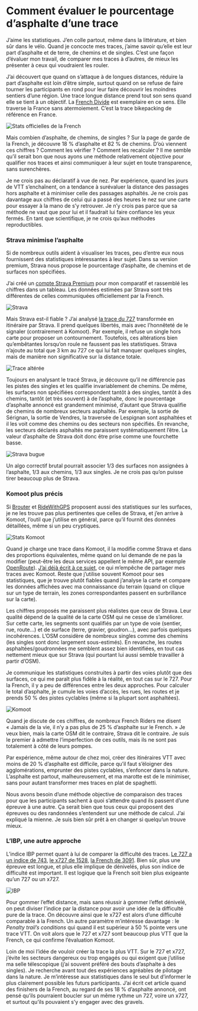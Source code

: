 # Comment évaluer le pourcentage d’asphalte d’une trace

J’aime les statistiques. J’en colle partout, même dans la littérature, et bien sûr dans le vélo. Quand je concocte mes traces, j’aime savoir qu’elle est leur part d’asphalte et de terre, de chemins et de singles. C’est une façon d’évaluer mon travail, de comparer mes traces à d’autres, de mieux les présenter à ceux qui voudraient les rouler.

J’ai découvert que quand on s’attaque à de longues distances, réduire la part d’asphalte est loin d’être simple, surtout quand on se refuse de faire tourner les participants en rond pour leur faire découvrir les moindres sentiers d’une région. Une trace longue distance prend tout son sens quand elle se tient à un objectif. La [French Divide](https://www.frenchdivide.com/) est exemplaire en ce sens. Elle traverse la France sans atermoiement. C’est la trace bikepacking de référence en France.

![Stats officielles de la French](https://tcrouzet.com/images_tc/2022/12/frenchhome.jpg)

Mais combien d’asphalte, de chemins, de singles ? Sur la page de garde de la French, je découvre 18 % d’asphalte et 82 % de chemins. D’où viennent ces chiffres ? Comment les vérifier ? Comment les recalculer ? Il me semble qu’il serait bon que nous ayons une méthode relativement objective pour qualifier nos traces et ainsi communiquer à leur sujet en toute transparence, sans surenchères.

Je ne crois pas au déclaratif à vue de nez. Par expérience, quand les jours de VTT s’enchaînent, on a tendance à surévaluer la distance des passages hors asphalte et à minimiser celle des passages asphaltés. Je ne crois pas davantage aux chiffres de celui qui a passé des heures le nez sur une carte pour essayer à la mano de s’y retrouver. Je n’y crois pas parce que sa méthode ne vaut que pour lui et il faudrait lui faire confiance les yeux fermés. En tant que scientifique, je ne crois qu’aux méthodes reproductibles.

### Strava minimise l’asphalte

Si de nombreux outils aident à visualiser les traces, peu d’entre eux nous fournissent des statistiques intéressantes à leur sujet. Dans sa version premium, Strava nous propose le pourcentage d’asphalte, de chemins et de surfaces non spécifiées.

J’ai créé un [compte Strava Premium](https://www.strava.com/athletes/stats34) pour mon comparatif et rassemblé les chiffres dans un tableau. Les données estimées par Strava sont très différentes de celles communiquées officiellement par la French.

![Strava](https://tcrouzet.com/images_tc/2022/12/stravatab1.png)

Mais Strava est-il fiable ? J’ai analysé [la trace du 727](https://tcrouzet.com/727tour) transformée en itinéraire par Strava. Il prend quelques libertés, mais avec l’honnêteté de le signaler (contrairement à Komoot). Par exemple, il refuse un single hors carte pour proposer un contournement. Toutefois, ces altérations bien qu’embêtantes lorsqu’on roule ne faussent pas les statistiques. Strava n’ajoute au total que 3 km au 727 ce qui lui fait manquer quelques singles, mais de manière non significative sur la distance totale.

![Trace altérée](https://tcrouzet.com/images_tc/2022/12/strava02.jpg)

Toujours en analysant le tracé Strava, je découvre qu’il ne différencie pas les pistes des singles et les qualifie invariablement de chemins. De même, les surfaces non spécifiées correspondent tantôt à des singles, tantôt à des chemins, tantôt (et très souvent) à de l’asphalte, donc le pourcentage d’asphalte annoncé est grandement minimisé, d’autant que Strava qualifie de chemins de nombreux secteurs asphaltés. Par exemple, la sortie de Sérignan, la sortie de Vendres, la traversée de Lespignan sont asphaltées et il les voit comme des chemins ou des secteurs non spécifiés. En revanche, les secteurs déclarés asphaltés me paraissent systématiquement l’être. La valeur d’asphalte de Strava doit donc être prise comme une fourchette basse.

![Strava bugue](https://tcrouzet.com/images_tc/2022/12/strava04.jpg)

Un algo correctif brutal pourrait associer 1/3 des surfaces non assignées à l’asphalte, 1/3 aux chemins, 1/3 aux singles. Je ne crois pas qu’on puisse tirer beaucoup plus de Strava.

### Komoot plus précis

Si [Brouter](https://brouter.de/brouter-web/) et [RideWithGPS](https://ridewithgps.com/) proposent aussi des statistiques sur les surfaces, je ne les trouve pas plus pertinentes que celles de Strava, et j’en arrive à Komoot, l’outil que j’utilise en général, parce qu’il fournit des données détaillées, même si un peu cryptiques.

![Stats Komoot](https://tcrouzet.com/images_tc/2022/12/komoot01.jpg)

Quand je charge une trace dans Komoot, il la modifie comme Strava et dans des proportions équivalentes, même quand on lui demande de ne pas la modifier (peut-être les deux services appellent le même API, par exemple [OpenRoute](https://openrouteservice.org/)). [J’ai déjà écrit à ce sujet](https://tcrouzet.com/2021/05/27/gaffe-komoot-est-bugue/), ce qui m’empêche de partager mes traces avec Komoot. Reste que j’utilise souvent Komoot pour ses statistiques, que je trouve plutôt fiables quand j’analyse la carte et compare les données affichées avec ma connaissance du terrain (quand on clique sur un type de terrain, les zones correspondantes passent en surbrillance sur la carte).

Les chiffres proposés me paraissent plus réalistes que ceux de Strava. Leur qualité dépend de la qualité de la carte OSM qui ne cesse de s’améliorer. Sur cette carte, les segments sont qualifiés par un type de voie (sentier, rue, route…) et de surface (terre, gravier, goudron…), avec parfois quelques incohérences. L’OSM considère de nombreux singles comme des chemins (les singles sont donc largement sous-estimés). En revanche, les routes asphaltées/goudronnées me semblent assez bien identifiées, en tout cas nettement mieux que sur Strava (qui pourtant lui aussi semble travailler à partir d’OSM).

Je communique les statistiques construites à partir des voies plutôt que des surfaces, ce qui me paraît plus fidèle à la réalité, en tout cas sur le 727. Pour la French, il y a peu de différences entre les deux approches. Pour calculer le total d’asphalte, je cumule les voies d’accès, les rues, les routes et je prends 50 % des pistes cyclables (même si la plupart sont asphaltées).

![Komoot](https://tcrouzet.com/images_tc/2022/12/komoottab1.png)

Quand je discute de ces chiffres, de nombreux French Riders me disent « Jamais de la vie, il n’y a pas plus de 25 % d’asphalte sur le French. » Je veux bien, mais la carte OSM dit le contraire, Strava dit le contraire. Je suis le premier à admettre l’imperfection de ces outils, mais ils ne sont pas totalement à côté de leurs pompes.

Par expérience, même autour de chez moi, créer des itinéraires VTT avec moins de 20 % d’asphalte est difficile, parce qu’il faut s’éloigner des agglomérations, emprunter des pistes cyclables, s’enfoncer dans la nature. L’asphalte est partout, malheureusement, et ma marotte est de le minimiser, sans pour autant transformer mes traces en plat de spaghetti.

Nous avons besoin d’une méthode objective de comparaison des traces pour que les participants sachent à quoi s’attendre quand ils passent d’une épreuve à une autre. Ça serait bien que tous ceux qui proposent des épreuves ou des randonnées s’entendent sur une méthode de calcul. J’ai expliqué la mienne. Je suis bien sûr prêt à en changer si quelqu’un trouve mieux.

### L’IBP, une autre approche

L’indice IBP permet quant à lui de comparer la difficulté des traces. [Le 727 a un indice de 743](https://www.ibpindex.com/ibpindex/ibp_analisis_completo.php?REF=38807814761510&LAN=en&MOD=BYC), [le x727 de 1528](https://www.ibpindex.com/ibpindex/ibp_analisis_completo.php?REF=38807802126204&LAN=en&MOD=BYC), [la French de 3091](https://www.ibpindex.com/ibpindex/ibp_analisis_completo.php?REF=38807813846665&LAN=en&MOD=BYC). Bien sûr, plus une épreuve est longue, et plus elle implique de dénivelés, plus son indice de difficulté est important. Il est logique que la French soit bien plus exigeante qu’un 727 ou un x727.

![IBP](https://tcrouzet.com/images_tc/2022/12/IBP.png)

Pour gommer l’effet distance, mais sans réussir à gommer l’effet dénivelé, on peut diviser l’indice par la distance pour avoir une idée de la difficulté pure de la trace. On découvre ainsi que le x727 est alors d’une difficulté comparable à la French. Un autre paramètre m’intéresse davantage : le *Penalty trail’s conditions* qui quand il est supérieur à 50 % pointe vers une trace VTT. On voit alors que le 727 et x727 sont beaucoup plus VTT que la French, ce qui confirme l’évaluation Komoot.

Loin de moi l’idée de vouloir créer la trace la plus VTT. Sur le 727 et x727, j’évite les secteurs dangereux ou trop engagés ou qui exigent que j’utilise ma selle télescopique (j’ai souvent préféré des bouts d’asphalte à des singles). Je recherche avant tout des expériences agréables de pilotage dans la nature. Je m’intéresse aux statistiques dans le seul but d’informer le plus clairement possible les futurs participants. J’ai écrit cet article quand des finishers de la French, au regard de ses 18 % d’asphalte annoncé, ont pensé qu’ils pourraient boucler sur un même rythme un 727, voire un x727, et surtout qu’ils pouvaient s’y engager avec des gravels.